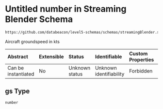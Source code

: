 # Untitled number in Streaming Blender Schema

```txt
https://github.com/databeacon/level5-schemas/schemas/streamingBlender.schema.json#/properties/flights/properties/gs
```

Aircraft groundspeed in kts

| Abstract            | Extensible | Status         | Identifiable            | Custom Properties | Additional Properties | Access Restrictions | Defined In                                                                                      |
| :------------------ | :--------- | :------------- | :---------------------- | :---------------- | :-------------------- | :------------------ | :---------------------------------------------------------------------------------------------- |
| Can be instantiated | No         | Unknown status | Unknown identifiability | Forbidden         | Allowed               | none                | [streamingBlender.schema.json\*](../../out/streamingBlender.schema.json "open original schema") |

## gs Type

`number`
